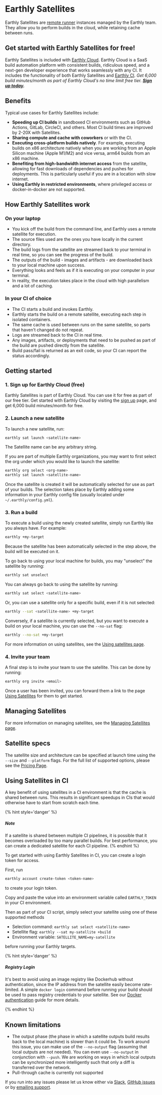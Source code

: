 # Earthly Satellites

Earthly Satellites are [remote runner](../remote-runners.md) instances managed by the Earthly team. They allow you to perform builds in the cloud, while retaining cache between runs.

## Get started with Earthly Satellites for free!

Earthly Satellites is included with [Earthly Cloud](https://docs.earthly.dev/earthly-cloud/overview). Earthly Cloud is a SaaS build automation platform with consistent builds, ridiculous speed, and a next-gen developer experience that works seamlessly with any CI. It includes the functionality of both Earthly Satellites and [Earthly CI](https://docs.earthly.dev/earthly-cloud/earthly-ci). *Get 6,000 build minutes/month as part of Earthly Cloud's no time limit free tier.* ***[Sign up today](https://cloud.earthly.dev/login).***

## Benefits

Typical use cases for Earthly Satellites include:

* **Speeding up CI builds** in sandboxed CI environments such as GitHub Actions, GitLab, CircleCI, and others. Most CI build times are improved by 2-20X with Satellites.
* **Sharing compute and cache with coworkers** or with the CI.
* **Executing cross-platform builds natively**. For example, executing builds on x86 architecture natively when you are working from an Apple Silicon machine (Apple M1/M2) and vice versa, arm64 builds from an x86 machine.
* **Benefiting from high-bandwidth internet access** from the satellite, allowing for fast downloads of dependencies and pushes for deployments. This is particularly useful if you are in a location with slow internet.
* **Using Earthly in restricted environments**, where privileged access or docker-in-docker are not supported.

## How Earthly Satellites work

### On your laptop

* You kick off the build from the command line, and Earthly uses a remote satellite for execution.
* The source files used are the ones you have locally in the current directory.
* The build logs from the satellite are streamed back to your terminal in real time, so you can see the progress of the build.
* The outputs of the build - images and artifacts - are downloaded back to your local machine upon success.
* Everything looks and feels as if it is executing on your computer in your terminal.
* In reality, the execution takes place in the cloud with high parallelism and a lot of caching.

### In your CI of choice

* The CI starts a build and invokes Earthly.
* Earthly starts the build on a remote satellite, executing each step in isolated containers.
* The same cache is used between runs on the same satellite, so parts that haven’t changed do not repeat.
* Logs are streamed back to the CI in real time.
* Any images, artifacts, or deployments that need to be pushed as part of the build are pushed directly from the satellite.
* Build pass/fail is returned as an exit code, so your CI can report the status accordingly.

## Getting started

### 1. Sign up for Earthly Cloud (free)

Earthly Satellites is part of Earthly Cloud. You can use it for free as part of our free tier. Get started with Earthly Cloud by visiting the [sign up](https://cloud.earthly.dev/login) page, and get 6,000 build minutes/month for free.

### 2. Launch a new satellite

To launch a new satellite, run:

```bash
earthly sat launch <satellite-name>
```

The Satellite name can be any arbitrary string.

If you are part of multiple Earthly organizations, you may want to first select the org under which you would like to launch the satellite:

```bash
earthly org select <org-name>
earthly sat launch <satellite-name>
```

Once the satellite is created it will be automatically selected for use as part of your builds. The selection takes place by Earthly adding some information in your Earthly config file (usually located under `~/.earthly/config.yml`).

### 3. Run a build

To execute a build using the newly created satellite, simply run Earthly like you always have. For example:

```bash
earthly +my-target
```

Because the satellite has been automatically selected in the step above, the build will be executed on it.

To go back to using your local machine for builds, you may "unselect" the satellite by running:

```bash
earthly sat unselect
```

You can always go back to using the satellite by running:

```bash
earthly sat select <satellite-name>
```

Or, you can use a satellite only for a specific build, even if it is not selected:

```bash
earthly --sat <satellite-name> +my-target
```

Conversely, if a satellite is currently selected, but you want to execute a build on your local machine, you can use the `--no-sat` flag:

```bash
earthly --no-sat +my-target
```

For more information on using satellites, see the [Using satellites page](./satellites/using.md).

### 4. Invite your team

A final step is to invite your team to use the satellite. This can be done by running:

```bash
earthly org invite <email>
```

Once a user has been invited, you can forward them a link to the page [Using Satellites](./satellites/using.md) for them to get started.

## Managing Satellites

For more information on managing satellites, see the [Managing Satellites page](./satellites/managing.md).

## Satellite specs

The satellite size and architecture can be specified at launch time using the `--size` and `--platform` flags.
For the full list of supported options, please see the [Pricing Page](https://earthly.dev/pricing).

## Using Satellites in CI

A key benefit of using satellites in a CI environment is that the cache is shared between runs. This results in significant speedups in CIs that would otherwise have to start from scratch each time.

{% hint style='danger' %}
##### Note

If a satellite is shared between multiple CI pipelines, it is possible that it becomes overloaded by too many parallel builds. For best performance, you can create a dedicated satellite for each CI pipeline.
{% endhint %}

To get started with using Earthly Satellites in CI, you can create a login token for access.

First, run

```bash
earthly account create-token <token-name>
```

to create your login token.

Copy and paste the value into an environment variable called `EARTHLY_TOKEN` in your CI environment.

Then as part of your CI script, simply select your satellite using one of these supported methods

* Selection command: `earthly sat select <satellite-name>`
* Setellite flag: `earthly --sat my-satellite +build`
* Environment variable: `SATELLITE_NAME=my-satellite`

before running your Earthly targets.

{% hint style='danger' %}
##### Registry Login

It's best to avoid using an image registry like Dockerhub without authentication, since the IP address from the satellite easily become rate-limited.
A simple `docker login` command before running your build should be used to pass registry credentials to your satellite.
See our [Docker authentication](../guides/auth.md) guide for more details.

{% endhint %}

## Known limitations

* The output phase (the phase in which a satellite outputs build results back to the local machine) is slower than it could be. To work around this issue, you can make use of the `--no-output` flag (assuming that local outputs are not needed). You can even use `--no-output` in conjunction with `--push`. We are working on ways in which local outputs can be synchronized more intelligently such that only a diff is transferred over the network.
* Pull-through cache is currently not supported

If you run into any issues please let us know either via [Slack](https://earthly.dev/slack), [GitHub issues](https://github.com/earthly/cloud-issues/issues) or by [emailing support](mailto:support+satellite@earthly.dev).

